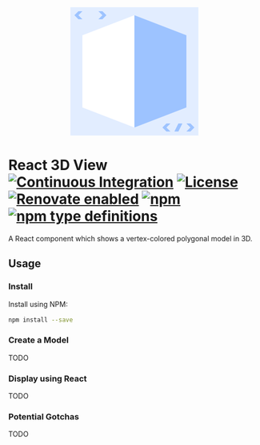 <p align="center">
  <img src="./logo.svg">
</p>

# React 3D View [![Continuous Integration](https://github.com/jameswilddev/react-3d-view/workflows/Continuous%20Integration/badge.svg)](https://github.com/jameswilddev/react-3d-view/actions) [![License](https://img.shields.io/github/license/jameswilddev/react-3d-view.svg)](https://github.com/jameswilddev/react-3d-view/blob/master/license) [![Renovate enabled](https://img.shields.io/badge/renovate-enabled-brightgreen.svg)](https://renovatebot.com/) [![npm](https://img.shields.io/npm/v/react-3d-view.svg)](https://www.npmjs.com/package/react-3d-view) [![npm type definitions](https://img.shields.io/npm/types/react-3d-view.svg)](https://www.npmjs.com/package/react-3d-view)

A React component which shows a vertex-colored polygonal model in 3D.

## Usage

### Install

Install using NPM:

```bash
npm install --save
```

### Create a Model

TODO

### Display using React

TODO

### Potential Gotchas

TODO
